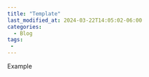 ```yaml
---
title: "Template"
last_modified_at: 2024-03-22T14:05:02-06:00
categories:
  - Blog
tags:
 - 
---
```

Example
